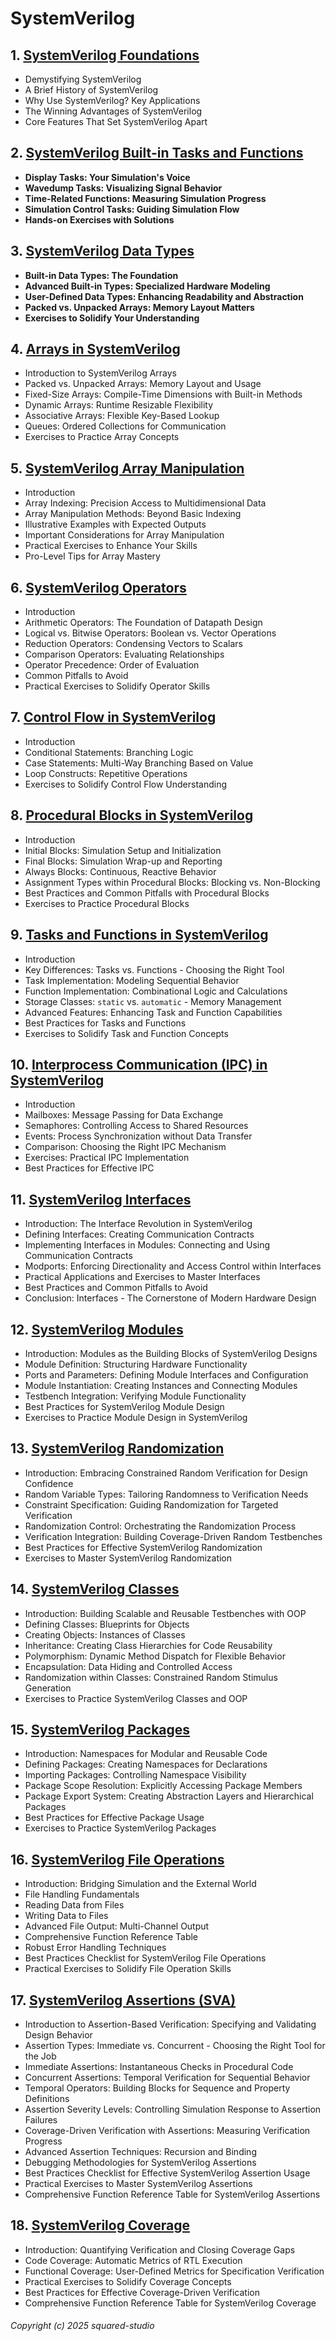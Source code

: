 # SystemVerilog
## 1. [SystemVerilog Foundations](SystemVerilog/chapter_00001.md)
  - Demystifying SystemVerilog
  - A Brief History of SystemVerilog
  - Why Use SystemVerilog? Key Applications
  - The Winning Advantages of SystemVerilog
  - Core Features That Set SystemVerilog Apart
## 2. [SystemVerilog Built-in Tasks and Functions](SystemVerilog/chapter_00002.md)
  - **Display Tasks: Your Simulation's Voice**
  - **Wavedump Tasks: Visualizing Signal Behavior**
  - **Time-Related Functions: Measuring Simulation Progress**
  - **Simulation Control Tasks: Guiding Simulation Flow**
  - **Hands-on Exercises with Solutions**
## 3. [SystemVerilog Data Types](SystemVerilog/chapter_00003.md)
  - **Built-in Data Types: The Foundation**
  - **Advanced Built-in Types: Specialized Hardware Modeling**
  - **User-Defined Data Types: Enhancing Readability and Abstraction**
  - **Packed vs. Unpacked Arrays: Memory Layout Matters**
  - **Exercises to Solidify Your Understanding**
## 4. [Arrays in SystemVerilog](SystemVerilog/chapter_00004.md)
  - Introduction to SystemVerilog Arrays
  - Packed vs. Unpacked Arrays: Memory Layout and Usage
  - Fixed-Size Arrays: Compile-Time Dimensions with Built-in Methods
  - Dynamic Arrays: Runtime Resizable Flexibility
  - Associative Arrays: Flexible Key-Based Lookup
  - Queues: Ordered Collections for Communication
  - Exercises to Practice Array Concepts
## 5. [SystemVerilog Array Manipulation](SystemVerilog/chapter_00005.md)
  - Introduction
  - Array Indexing: Precision Access to Multidimensional Data
  - Array Manipulation Methods: Beyond Basic Indexing
  - Illustrative Examples with Expected Outputs
  - Important Considerations for Array Manipulation
  - Practical Exercises to Enhance Your Skills
  - Pro-Level Tips for Array Mastery
## 6. [SystemVerilog Operators](SystemVerilog/chapter_00006.md)
  - Introduction
  - Arithmetic Operators: The Foundation of Datapath Design
  - Logical vs. Bitwise Operators: Boolean vs. Vector Operations
  - Reduction Operators: Condensing Vectors to Scalars
  - Comparison Operators: Evaluating Relationships
  - Operator Precedence: Order of Evaluation
  - Common Pitfalls to Avoid
  - Practical Exercises to Solidify Operator Skills
## 7. [Control Flow in SystemVerilog](SystemVerilog/chapter_00007.md)
  - Introduction
  - Conditional Statements: Branching Logic
  - Case Statements: Multi-Way Branching Based on Value
  - Loop Constructs: Repetitive Operations
  - Exercises to Solidify Control Flow Understanding
## 8. [Procedural Blocks in SystemVerilog](SystemVerilog/chapter_00008.md)
  - Introduction
  - Initial Blocks: Simulation Setup and Initialization
  - Final Blocks: Simulation Wrap-up and Reporting
  - Always Blocks: Continuous, Reactive Behavior
  - Assignment Types within Procedural Blocks: Blocking vs. Non-Blocking
  - Best Practices and Common Pitfalls with Procedural Blocks
  - Exercises to Practice Procedural Blocks
## 9. [Tasks and Functions in SystemVerilog](SystemVerilog/chapter_00009.md)
  - Introduction
  - Key Differences: Tasks vs. Functions - Choosing the Right Tool
  - Task Implementation: Modeling Sequential Behavior
  - Function Implementation: Combinational Logic and Calculations
  - Storage Classes: `static` vs. `automatic` - Memory Management
  - Advanced Features: Enhancing Task and Function Capabilities
  - Best Practices for Tasks and Functions
  - Exercises to Solidify Task and Function Concepts
## 10. [Interprocess Communication (IPC) in SystemVerilog](SystemVerilog/chapter_00010.md)
  - Introduction
  - Mailboxes: Message Passing for Data Exchange
  - Semaphores: Controlling Access to Shared Resources
  - Events: Process Synchronization without Data Transfer
  - Comparison: Choosing the Right IPC Mechanism
  - Exercises: Practical IPC Implementation
  - Best Practices for Effective IPC
## 11. [SystemVerilog Interfaces](SystemVerilog/chapter_00011.md)
  - Introduction: The Interface Revolution in SystemVerilog
  - Defining Interfaces: Creating Communication Contracts
  - Implementing Interfaces in Modules: Connecting and Using Communication Contracts
  - Modports: Enforcing Directionality and Access Control within Interfaces
  - Practical Applications and Exercises to Master Interfaces
  - Best Practices and Common Pitfalls to Avoid
  - Conclusion: Interfaces - The Cornerstone of Modern Hardware Design
## 12. [SystemVerilog Modules](SystemVerilog/chapter_00012.md)
  - Introduction: Modules as the Building Blocks of SystemVerilog Designs
  - Module Definition: Structuring Hardware Functionality
  - Ports and Parameters: Defining Module Interfaces and Configuration
  - Module Instantiation: Creating Instances and Connecting Modules
  - Testbench Integration: Verifying Module Functionality
  - Best Practices for SystemVerilog Module Design
  - Exercises to Practice Module Design in SystemVerilog
## 13. [SystemVerilog Randomization](SystemVerilog/chapter_00013.md)
  - Introduction: Embracing Constrained Random Verification for Design Confidence
  - Random Variable Types: Tailoring Randomness to Verification Needs
  - Constraint Specification: Guiding Randomization for Targeted Verification
  - Randomization Control: Orchestrating the Randomization Process
  - Verification Integration: Building Coverage-Driven Random Testbenches
  - Best Practices for Effective SystemVerilog Randomization
  - Exercises to Master SystemVerilog Randomization
## 14. [SystemVerilog Classes](SystemVerilog/chapter_00014.md)
  - Introduction: Building Scalable and Reusable Testbenches with OOP
  - Defining Classes: Blueprints for Objects
  - Creating Objects: Instances of Classes
  - Inheritance: Creating Class Hierarchies for Code Reusability
  - Polymorphism: Dynamic Method Dispatch for Flexible Behavior
  - Encapsulation: Data Hiding and Controlled Access
  - Randomization within Classes:  Constrained Random Stimulus Generation
  - Exercises to Practice SystemVerilog Classes and OOP
## 15. [SystemVerilog Packages](SystemVerilog/chapter_00015.md)
  - Introduction: Namespaces for Modular and Reusable Code
  - Defining Packages: Creating Namespaces for Declarations
  - Importing Packages: Controlling Namespace Visibility
  - Package Scope Resolution: Explicitly Accessing Package Members
  - Package Export System: Creating Abstraction Layers and Hierarchical Packages
  - Best Practices for Effective Package Usage
  - Exercises to Practice SystemVerilog Packages
## 16. [SystemVerilog File Operations](SystemVerilog/chapter_00016.md)
  - Introduction: Bridging Simulation and the External World
  - File Handling Fundamentals
  - Reading Data from Files
  - Writing Data to Files
  - Advanced File Output: Multi-Channel Output
  - Comprehensive Function Reference Table
  - Robust Error Handling Techniques
  - Best Practices Checklist for SystemVerilog File Operations
  - Practical Exercises to Solidify File Operation Skills
## 17. [SystemVerilog Assertions (SVA)](SystemVerilog/chapter_00017.md)
  - Introduction to Assertion-Based Verification: Specifying and Validating Design Behavior
  - Assertion Types: Immediate vs. Concurrent - Choosing the Right Tool for the Job
  - Immediate Assertions: Instantaneous Checks in Procedural Code
  - Concurrent Assertions: Temporal Verification for Sequential Behavior
  - Temporal Operators: Building Blocks for Sequence and Property Definitions
  - Assertion Severity Levels: Controlling Simulation Response to Assertion Failures
  - Coverage-Driven Verification with Assertions: Measuring Verification Progress
  - Advanced Assertion Techniques: Recursion and Binding
  - Debugging Methodologies for SystemVerilog Assertions
  - Best Practices Checklist for Effective SystemVerilog Assertion Usage
  - Practical Exercises to Master SystemVerilog Assertions
  - Comprehensive Function Reference Table for SystemVerilog Assertions
## 18. [SystemVerilog Coverage](SystemVerilog/chapter_00018.md)
  - Introduction: Quantifying Verification and Closing Coverage Gaps
  - Code Coverage: Automatic Metrics of RTL Execution
  - Functional Coverage: User-Defined Metrics for Specification Verification
  - Practical Exercises to Solidify Coverage Concepts
  - Best Practices for Effective Coverage-Driven Verification
  - Comprehensive Function Reference Table for SystemVerilog Coverage

###### Copyright (c) 2025 squared-studio

